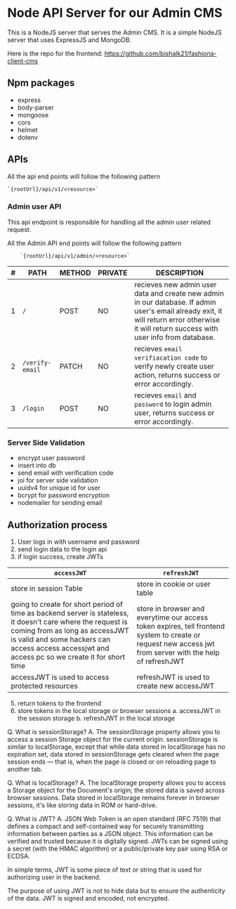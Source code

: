 # Node API Server for our Admin CMS

This is a NodeJS server that serves the Admin CMS. It is a simple NodeJS server that uses ExpressJS and MongoDB.

Here is the repo for the frontend: https://github.com/bishalk21/fashiona-client-cms

## Npm packages

- express
- body-parser
- mongoose
- cors
- helmet
- dotenv

## APIs

All the api end points will follow the following pattern 
    
    `{rootUrl}/api/v1/<resource>`

### Admin user API

This api endpoint is responsible for handling all the admin user related request.

All the Admin API end points will follow the following pattern 
        
        `{rootUrl}/api/v1/admin/<resource>`

| # | PATH | METHOD | PRIVATE | DESCRIPTION |
|---|------|--------|---------|-------------|
| 1 | `/` | POST | NO |  recieves new admin user data and create new admin in our database. If admin user's email already exit, it will return error otherwise it will return success with user info from database. |
| 2 | `/verify-email` | PATCH | NO |  recieves `email verifiacation code` to verify newly create user action, returns success or error accordingly. |
| 3 | `/login` | POST | NO |  recieves `email` and `password` to login admin user, returns success or error accordingly. |


### Server Side Validation

- encrypt user password
- insert into db
- send email with verification code
- joi for server side validation
- uuidv4 for unique id for user
- bcrypt for password encryption
- nodemailer for sending email


## Authorization process 

1. User logs in with username and password
2. send login data to the login api
3. if login success, create JWTs

| `accessJWT` | `refreshJWT` |
|-----------|------------|
| store in session Table | store in cookie or user table |
| going to create for short period of time as backend server is stateless, it doesn't care where the request is coming from as long as accessJWT is valid and some hackers can access access accessjwt and access pc so we create it for short time | store in browser and everytime our access token expires, tell frontend system to create or request new access jwt from server with the help of refreshJWT |
| accessJWT is used to access protected resources | refreshJWT is used to create new accessJWT |

5. return tokens to the frontend
6. store tokens in the local storage or browser sessions
    a. accessJWT in the session storage
    b. refreshJWT in the local storage

Q. What is sessionStorage?
A. The sessionStorage property allows you to access a session Storage object for the current origin. sessionStorage is similar to localStorage, except that while data stored in localStorage has no expiration set, data stored in sessionStorage gets cleared when the page session ends — that is, when the page is closed or on reloading page to another tab.

Q. What is localStorage?
A. The localStorage property allows you to access a Storage object for the Document's origin; the stored data is saved across browser sessions. Data stored in localStorage remains forever in browser sessions, it's like storing data in ROM or hard-drive.


Q. What is JWT?
A. JSON Web Token is an open standard (RFC 7519) that defines a compact and self-contained way for securely transmitting information between parties as a JSON object. This information can be verified and trusted because it is digitally signed. JWTs can be signed using a secret (with the HMAC algorithm) or a public/private key pair using RSA or ECDSA.

In simple terms, JWT is some piece of text or string that is used for authorizing user in the backend.

The purpose of using JWT is not to hide data but to ensure the authenticity of the data. JWT is signed and encoded, not encrypted.